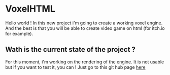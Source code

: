 # VoxelHTML
  Hello world ! In this new project i'm going to create a working voxel engine. And the best is that you will be able to create video game on html (for itch.io for example).

## Wath is the current state of the project ?

  For this moment, i'm working on the rendering of the engine. It is not usable but if you want to test it, you can ! Just go to this git hub page [here](https://modandthink.github.io/VoxelHTML/)
